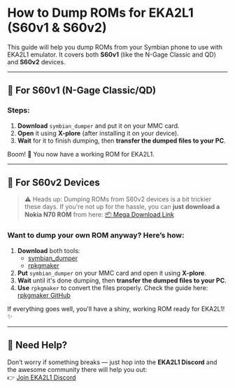 # How to Dump ROMs for EKA2L1 (S60v1 & S60v2)

This guide will help you dump ROMs from your Symbian phone to use with EKA2L1 emulator. It covers both **S60v1** (like the N-Gage Classic and QD) and **S60v2** devices.

---

## 📱 For S60v1 (N-Gage Classic/QD)

### Steps:
1. **Download** `symbian_dumper` and put it on your MMC card.
2. **Open** it using **X-plore** (after installing it on your device).
3. **Wait** for it to finish dumping, then **transfer the dumped files to your PC**.

Boom! 🎉 You now have a working ROM for EKA2L1.

---

## 📱 For S60v2 Devices

> ⚠️ Heads up: Dumping ROMs from S60v2 devices is a bit trickier these days. If you're not up for the hassle, you can **just download a Nokia N70 ROM** from here:  [📦 Mega Download Link](https://mega.nz/folder/Z5cx3IgS#hOtuN-6OOtWW5_Pvj_fUuQ)

### Want to dump your own ROM anyway? Here’s how:

1. **Download** both tools:
   - [symbian_dumper](https://gitlab.com/tambre/rusty_starship/-/tree/master/symbian_dumper)
   - [rpkgmaker](https://github.com/EKA2L1/rpkgmaker)
2. **Put** `symbian_dumper` on your MMC card and open it using **X-plore**.
3. **Wait** until it's done dumping, then **transfer the dumped files to your PC**.
4. **Use** `rpkgmaker` to convert the files properly. Check the guide here: [rpkgmaker GitHub](https://github.com/EKA2L1/rpkgmaker)

If everything goes well, you'll have a shiny, working ROM ready for EKA2L1! ✨

---

## 💬 Need Help?

Don’t worry if something breaks — just hop into the **EKA2L1 Discord** and the awesome community there will help you out:  
👉 [Join EKA2L1 Discord](https://discord.gg/SbaG2hca89)

